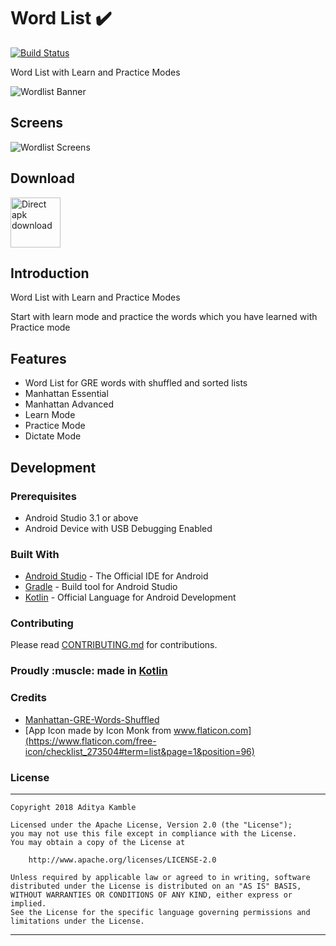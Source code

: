 # Word List :heavy_check_mark:

[![Build Status](https://travis-ci.org/adityakamble49/word-list.svg?branch=master)](https://travis-ci.org/adityakamble49/word-list)

Word List with Learn and Practice Modes

![Wordlist Banner](https://raw.githubusercontent.com/adityakamble49/adityakamble49.com/gh-pages/images/wordlist/wordlist_banner.jpg)


## Screens

![Wordlist Screens](https://raw.githubusercontent.com/adityakamble49/adityakamble49.com/gh-pages/images/wordlist/wordlist_screens.png)

## Download

[<img src="https://raw.githubusercontent.com/adityakamble49/adityakamble49.com/gh-pages/images/commons/direct-apk-download.png"
      alt="Direct apk download"
      height="80">](https://github.com/adityakamble49/word-list/releases/download/0.9.2/wordlist-release-v0.9.2.apk)

## Introduction

Word List with Learn and Practice Modes

Start with learn mode and practice the words which you have learned with Practice mode

## Features

* Word List for GRE words with shuffled and sorted lists
* Manhattan Essential
* Manhattan Advanced
* Learn Mode
* Practice Mode
* Dictate Mode


## Development

### Prerequisites

- Android Studio 3.1 or above
- Android Device with USB Debugging Enabled

### Built With

* [Android Studio](https://developer.android.com/studio/index.html) - The Official IDE for Android
* [Gradle](https://gradle.org/) - Build tool for Android Studio
* [Kotlin](https://kotlinlang.org) - Official Language for Android Development

### Contributing

Please read [CONTRIBUTING.md](CONTRIBUTING.md) for contributions.

<p align="center">
  <h3>Proudly :muscle: made in <b><a href="https://kotlinlang.org/">Kotlin</a></b></h3>
</p>


### Credits

* [Manhattan-GRE-Words-Shuffled](https://github.com/maykulkarni/Manhattan-GRE-Words-Shuffled)
* [App Icon made by Icon Monk from www.flaticon.com](https://www.flaticon.com/free-icon/checklist_273504#term=list&page=1&position=96)


### License
-------
    Copyright 2018 Aditya Kamble

    Licensed under the Apache License, Version 2.0 (the "License");
    you may not use this file except in compliance with the License.
    You may obtain a copy of the License at

        http://www.apache.org/licenses/LICENSE-2.0

    Unless required by applicable law or agreed to in writing, software
    distributed under the License is distributed on an "AS IS" BASIS,
    WITHOUT WARRANTIES OR CONDITIONS OF ANY KIND, either express or implied.
    See the License for the specific language governing permissions and
    limitations under the License.
---
